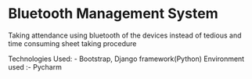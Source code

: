 # Bluetooth Management System
Taking attendance using bluetooth of the devices instead of tedious and time consuming sheet taking procedure




Technologies Used: - Bootstrap, Django framework(Python) 
Environment used :- Pycharm

